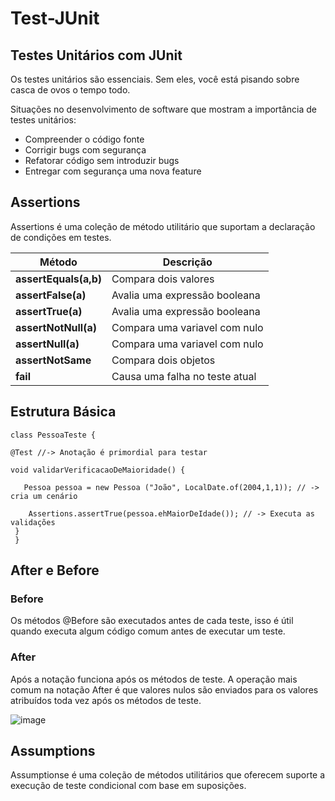 # Test-JUnit

## Testes Unitários com JUnit

Os testes unitários são essenciais. Sem eles, você está pisando sobre casca de ovos o tempo todo. 

Situações no desenvolvimento de software que mostram a importância de testes unitários:

* Compreender o código fonte
* Corrigir bugs com segurança
* Refatorar código sem introduzir bugs
* Entregar com segurança uma nova feature

## Assertions

Assertions é uma coleção de método utilitário que suportam a declaração de condições em testes.

| Método | Descrição | 
|-|-|
|**assertEquals(a,b)** | Compara dois valores |
| **assertFalse(a)** | Avalia uma expressão booleana|
| **assertTrue(a)**| Avalia uma expressão booleana|
| **assertNotNull(a)**| Compara uma variavel com nulo|
| **assertNull(a)**| Compara uma variavel com nulo|
| **assertNotSame**| Compara dois objetos|
| **fail**| Causa uma falha no teste atual|




## Estrutura Básica

```
class PessoaTeste {

@Test //-> Anotação é primordial para testar

void validarVerificacaoDeMaioridade() {

   Pessoa pessoa = new Pessoa ("João", LocalDate.of(2004,1,1)); // -> cria um cenário
   
    Assertions.assertTrue(pessoa.ehMaiorDeIdade()); // -> Executa as validações
 }
 }
 ```
 
 ## After e Before
 
 ### Before
 Os métodos @Before são executados antes de cada teste, isso é útil quando executa algum código comum antes de executar um teste.
 
 ### After
 Após a notação funciona após os métodos de teste. A operação mais comum na notação After é que valores nulos são enviados para os valores atribuídos
 toda vez após os métodos de teste.
 
  ![image](https://user-images.githubusercontent.com/106537496/206315726-abe7fd0a-e9e3-4aed-9fb8-079b404a2dcd.png)

 
 ## Assumptions
 
 Assumptionse é uma coleção de métodos utilitários que oferecem suporte a execução de teste condicional com base em suposições.
 
 
 
 
 
